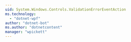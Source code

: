 ```yaml
---
uid: System.Windows.Controls.ValidationErrorEventAction
ms.technology: 
  - "dotnet-wpf"
author: "dotnet-bot"
ms.author: "dotnetcontent"
manager: "wpickett"
---
```

